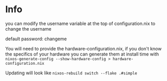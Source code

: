 # Info
you can modify the username variable at the top of configuration.nix to change the username

default password: changeme

You will need to provide the hardware-configuration.nix, if you don't know the specifics of your hardware you can generate them at install time with `nixos-generate-config --show-hardware-config > hardware-configuration.nix`

Updating will look like `nixos-rebuild switch --flake .#simple`
